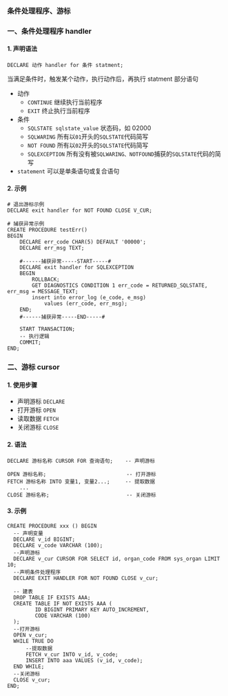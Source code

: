 ### 条件处理程序、游标
### 一、条件处理程序 handler
#### 1. 声明语法
```
DECLARE 动作 handler for 条件 statment;
```

当满足条件时，触发某个动作，执行动作后，再执行 statment 部分语句

* 动作
    * `CONTINUE`   继续执行当前程序
    * `EXIT`       终止执行当前程序
* 条件
    * `SQLSTATE sqlstate_value`  状态码，如 02000
    * `SQLWARING`                所有以`01`开头的`SQLSTATE`代码简写
    * `NOT FOUND`                 所有以`02`开头的`SQLSTATE`代码简写
    * `SQLEXCEPTION`             所有没有被`SQLWARING、NOTFOUND`捕获的`SQLSTATE`代码的简写
* `statement` 可以是单条语句或复合语句

#### 2. 示例
```
# 退出游标示例
DECLARE exit handler for NOT FOUND CLOSE V_CUR;

# 捕获异常示例
CREATE PROCEDURE testErr()
BEGIN
    DECLARE err_code CHAR(5) DEFAULT '00000';
    DECLARE err_msg TEXT;

    #------捕获异常-----START-----#
    DECLARE exit handler for SQLEXCEPTION
    BEGIN
        ROLLBACK;
        GET DIAGNOSTICS CONDITION 1 err_code = RETURNED_SQLSTATE, err_msg = MESSAGE_TEXT;
        insert into error_log (e_code, e_msg) 
            values (err_code, err_msg);
    END;
    #------捕获异常-----END-----#
   
    START TRANSACTION; 
    -- 执行逻辑
    COMMIT; 
END;
```


### 二、游标 cursor
#### 1. 使用步骤
* 声明游标   `DECLARE`
* 打开游标  `OPEN`
* 读取数据  `FETCH`
* 关闭游标  `CLOSE`

#### 2. 语法
```
DECLARE 游标名称 CURSOR FOR 查询语句;    -- 声明游标
       
OPEN 游标名称;                          -- 打开游标
FETCH 游标名称 INTO 变量1, 变量2...;     -- 提取数据
    ...
CLOSE 游标名称;                         -- 关闭游标
```



#### 3. 示例
```
CREATE PROCEDURE xxx () BEGIN
  -- 声明变量
  DECLARE v_id BIGINT;
  DECLARE v_code VARCHAR (100);
  --声明游标
  DECLARE v_cur CURSOR FOR SELECT id, organ_code FROM sys_organ LIMIT 10;
  --声明条件处理程序
  DECLARE EXIT HANDLER FOR NOT FOUND CLOSE v_cur;
  
  -- 建表
  DROP TABLE IF EXISTS AAA;
  CREATE TABLE IF NOT EXISTS AAA ( 
         ID BIGINT PRIMARY KEY AUTO_INCREMENT, 
         CODE VARCHAR (100) 
  );
  --打开游标
  OPEN v_cur;
  WHILE TRUE DO
      --提取数据
      FETCH v_cur INTO v_id, v_code;
      INSERT INTO aaa VALUES (v_id, v_code);
  END WHILE;
  --关闭游标
  CLOSE v_cur;
END;
```
